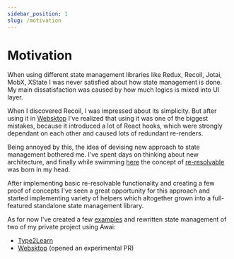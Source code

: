 ```yaml
---
sidebar_position: 1
slug: /motivation
---
```


# Motivation

When using different state management libraries like Redux, Recoil, Jotai, MobX, XState I was never satisfied about how state management is done. My main dissatisfaction was caused by how much logics is mixed into UI layer.

When I discovered Recoil, I was impressed about its simplicity. But after using it in [Websktop](https://websktop.com) I've realized that using it was one of the biggest mistakes, because it introduced a lot of React hooks, which were strongly dependant on each other and caused lots of redundant re-renders.

Being annoyed by this, the idea of devising new approach to state management bothered me. I've spent days on thinking about new architecture, and finally while swimming [here](https://maps.app.goo.gl/SUsLJhfjSMbCfUJs6) the concept of [re-resolvable](/awai-event) was born in my head.

After implementing basic re-resolvable functionality and creating a few proof of concepts I've seen a great opportunity for this approach and started implementing variety of helpers which altogether grown into a full-featured standalone state management library.

As for now I've created a few [examples](/examples) and rewritten state management of two of my private project using Awai:
- [Type2Learn](https://github.com/yuriyyakym/type2learn)
- [Websktop](https://websktop.com) (opened an experimental PR)
